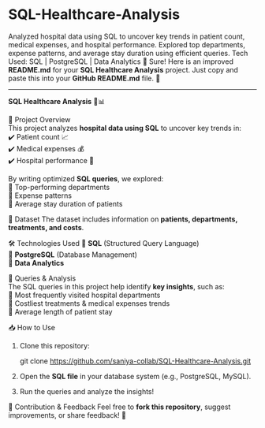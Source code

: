 # SQL-Healthcare-Analysis
Analyzed hospital data using SQL to uncover key trends in patient count, medical expenses, and hospital performance. Explored top departments, expense patterns, and average stay duration using efficient queries.  Tech Used: SQL | PostgreSQL | Data Analytics 🚀
Sure! Here is an improved **README.md** for your **SQL Healthcare Analysis** project. Just copy and paste this into your **GitHub README.md** file. 🚀  

---

**SQL Healthcare Analysis** 🏥📊  

📌 Project Overview  
This project analyzes **hospital data using SQL** to uncover key trends in:  
✔️ Patient count 📈  
✔️ Medical expenses 💰  
✔️ Hospital performance 🏥  

By writing optimized **SQL queries**, we explored:  
🔹 Top-performing departments  
🔹 Expense patterns  
🔹 Average stay duration of patients  

📂 Dataset 
The dataset includes information on **patients, departments, treatments, and costs**.  

🛠️ Technologies Used 
🔹 **SQL** (Structured Query Language)  
🔹 **PostgreSQL** (Database Management)  
🔹 **Data Analytics**  

📑 Queries & Analysis  
The SQL queries in this project help identify **key insights**, such as:  
🔹 Most frequently visited hospital departments  
🔹 Costliest treatments & medical expenses trends  
🔹 Average length of patient stay  

📥 How to Use 
1. Clone this repository:  
   
   git clone https://github.com/saniya-collab/SQL-Healthcare-Analysis.git
   
2. Open the **SQL file** in your database system (e.g., PostgreSQL, MySQL).  
3. Run the queries and analyze the insights!  

📩 Contribution & Feedback 
Feel free to **fork this repository**, suggest improvements, or share feedback! 🚀  

